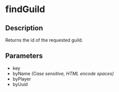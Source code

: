 # findGuild   
## Description  
Returns the id of the requested guild.
## Parameters  
- key
- byName _(Case sensitive, HTML encode spaces)_ 
- byPlayer
- byUuid